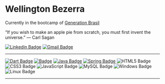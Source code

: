 # Wellington Bezerra

Currently in the bootcamp of [Generation Brasil](https://brazil.generation.org/)


“If you wish to make an apple pie from scratch, you must first invent the universe.” ― Carl Sagan

 
[![Linkedin Badge](https://img.shields.io/badge/-Wellington%20Bezerra-6633cc?style=flat-square&logo=Linkedin&logoColor=white&link=https://www.linkedin.com/in/wellington-bezerra-005139165/)](https://www.linkedin.com/in/wellington-bezerra-005139165/) 
[![Gmail Badge](https://img.shields.io/badge/-wellingtonsouza2504@gmail.com-6633cc?style=flat-square&logo=Gmail&logoColor=white&link=mailto:wellingtonsouza2504@gmail.com)](mailto:wellingtonsouza2504@gmail.com)


<hr>

 <a href="https://dart.dev">![Dart Badge](https://img.shields.io/static/v1?label=&message=Dart&color=%230175C2&logo=Dart)</a> <a href="https://flutter.dev">![Badge](https://img.shields.io/static/v1?label=&message=Flutter&color=%2302569B&logo=flutter)</a> <a href="https://www.java.com">![Java Badge](https://img.shields.io/static/v1?label=&message=Java&color=%23007396&logo=java&logoColor=%23FFF)</a> <a href="https://spring.io">![Spring Badge](https://img.shields.io/static/v1?label=&message=Spring&color=%236DB33F&logo=spring&logoColor=%23FFF)</a> ![HTML5 Badge](https://img.shields.io/static/v1?label=&message=HTML5&color=%23E34F26&logo=html5&logoColor=%23FFF) ![CSS3 Badge](https://img.shields.io/static/v1?label=&message=CSS3&color=%231572B6&logo=css3&logoColor=%23FFF) ![JavaScript Badge](https://img.shields.io/static/v1?label=&message=JavaScript&color=%23F7DF1E&logo=javascript&logoColor=%23000) ![MySQL Badge](https://img.shields.io/static/v1?label=&message=MySQL&color=%234479A1&logo=mysql&logoColor=%23FFF) ![Windows Badge](https://img.shields.io/static/v1?label=&message=Windows&color=%230078D6&logo=windows&logoColor=%23FFF) ![Linux Badge](https://img.shields.io/static/v1?label=&message=Linux&color=%23FCC624&logo=linux&logoColor=%23000)

<hr>
